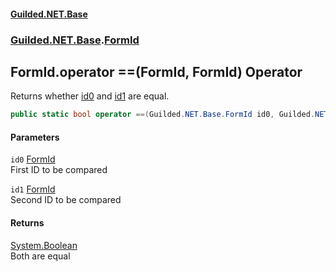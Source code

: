 
#### [Guilded.NET.Base](Guilded_NET_Base 'Guilded_NET_Base')
### [Guilded.NET.Base](Guilded_NET_Base#Guilded_NET_Base 'Guilded.NET.Base').[FormId](FormId 'Guilded.NET.Base.FormId')
## FormId.operator ==(FormId, FormId) Operator
Returns whether [id0](FormId_operator(FormId_FormId)#Guilded_NET_Base_FormId_op_Equality(Guilded_NET_Base_FormId_Guilded_NET_Base_FormId)_id0 'Guilded.NET.Base.FormId.op_Equality(Guilded.NET.Base.FormId, Guilded.NET.Base.FormId).id0') and [id1](FormId_operator(FormId_FormId)#Guilded_NET_Base_FormId_op_Equality(Guilded_NET_Base_FormId_Guilded_NET_Base_FormId)_id1 'Guilded.NET.Base.FormId.op_Equality(Guilded.NET.Base.FormId, Guilded.NET.Base.FormId).id1') are equal.  
```csharp
public static bool operator ==(Guilded.NET.Base.FormId id0, Guilded.NET.Base.FormId id1);
```

#### Parameters
<a name='Guilded_NET_Base_FormId_op_Equality(Guilded_NET_Base_FormId_Guilded_NET_Base_FormId)_id0'></a>
`id0` [FormId](FormId 'Guilded.NET.Base.FormId')  
First ID to be compared
  
<a name='Guilded_NET_Base_FormId_op_Equality(Guilded_NET_Base_FormId_Guilded_NET_Base_FormId)_id1'></a>
`id1` [FormId](FormId 'Guilded.NET.Base.FormId')  
Second ID to be compared
  

#### Returns
[System.Boolean](https://docs.microsoft.com/en-us/dotnet/api/System.Boolean 'System.Boolean')  
Both are equal
